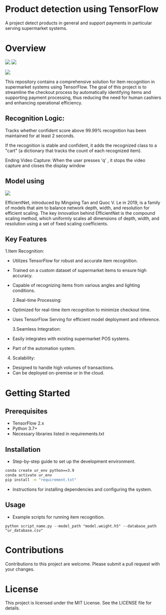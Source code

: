 # Product detection using TensorFlow

A project detect products in general and support payments in particular serving supermarket systems.

# Overview

<img src="https://imgur.com/a/1N96iIy"> <img src="https://imgur.com/a/LHC4do2">

<img src="https://i.imgur.com/Qx6QePk_d.jpg?maxwidth=520&shape=thumb&fidelity=high">

This repository contains a comprehensive solution for item recognition in supermarket systems using TensorFlow. The goal of this project is to streamline the checkout process by automatically identifying items and supporting payment processing, thus reducing the need for human cashiers and enhancing operational efficiency.

## Recognition Logic:

Tracks whether confident score above
99.99% recognition has been maintained for
at least 2 seconds.

If the recognition is stable and confident, it
adds the recognized class to a "cart" (a
dictionary that tracks the count of each
recognized item).

Ending Video Capture: When the user
presses 'q'
, it stops the video capture and
closes the display window

## Model using

<img src="https://imgur.com/tqIAtUZ">

EfficientNet, introduced by Mingxing Tan and Quoc V. Le in 2019, is a family of models that aim to balance
network depth, width, and resolution for efficient scaling. The key innovation behind EfficientNet is the
compound scaling method, which uniformly scales all dimensions of depth, width, and resolution using a set
of fixed scaling coefficients.

## Key Features

1.Item Recognition:

- Utilizes TensorFlow for robust and accurate item recognition.
- Trained on a custom dataset of supermarket items to ensure high accuracy.
- Capable of recognizing items from various angles and lighting conditions.

  2.Real-time Processing:

- Optimized for real-time item recognition to minimize checkout time.
- Uses TensorFlow Serving for efficient model deployment and inference.

  3.Seamless Integration:

- Easily integrates with existing supermarket POS systems.
- Part of the automation system.

4. Scalability:

- Designed to handle high volumes of transactions.
- Can be deployed on-premise or in the cloud.

# Getting Started

## Prerequisites

- TensorFlow 2.x
- Python 3.7+
- Necessary libraries listed in requirements.txt

## Installation

- Step-by-step guide to set up the development environment.

```bash
conda create ur_env python==3.9
conda activate ur_env
pip install -n "requirement.txt"
```

- Instructions for installing dependencies and configuring the system.

## Usage

- Example scripts for running item recognition.

```
python script_name.py --model_path "model.weight.h5" --database_path "ur_database.csv"
```

# Contributions

Contributions to this project are welcome. Please submit a pull request with your changes.

# License

This project is licensed under the MIT License. See the LICENSE file for details.
